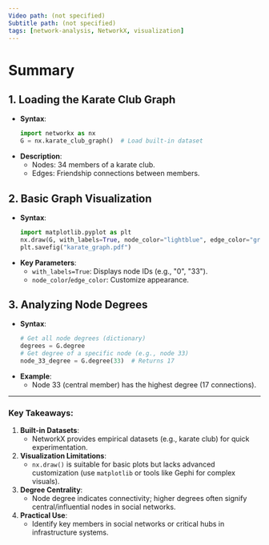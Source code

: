 ```yaml
---
Video path: (not specified)  
Subtitle path: (not specified)  
tags: [network-analysis, NetworkX, visualization]  
---
```


# Summary

## 1. **Loading the Karate Club Graph**  
   - **Syntax**:  
     ```python  
     import networkx as nx  
     G = nx.karate_club_graph()  # Load built-in dataset  
     ```  
   - **Description**:  
     - Nodes: 34 members of a karate club.  
     - Edges: Friendship connections between members.  

## 2. **Basic Graph Visualization**  
   - **Syntax**:  
     ```python  
     import matplotlib.pyplot as plt  
     nx.draw(G, with_labels=True, node_color="lightblue", edge_color="gray")  
     plt.savefig("karate_graph.pdf")  
     ```  
   - **Key Parameters**:  
     - `with_labels=True`: Displays node IDs (e.g., "0", "33").  
     - `node_color`/`edge_color`: Customize appearance.  

## 3. **Analyzing Node Degrees**  
   - **Syntax**:  
     ```python  
     # Get all node degrees (dictionary)  
     degrees = G.degree  
     # Get degree of a specific node (e.g., node 33)  
     node_33_degree = G.degree(33)  # Returns 17  
     ```  
   - **Example**:  
     - Node 33 (central member) has the highest degree (17 connections).  

---

### Key Takeaways:  
1. **Built-in Datasets**:  
   - NetworkX provides empirical datasets (e.g., karate club) for quick experimentation.  
2. **Visualization Limitations**:  
   - `nx.draw()` is suitable for basic plots but lacks advanced customization (use `matplotlib` or tools like Gephi for complex visuals).  
3. **Degree Centrality**:  
   - Node degree indicates connectivity; higher degrees often signify central/influential nodes in social networks.  
4. **Practical Use**:  
   - Identify key members in social networks or critical hubs in infrastructure systems.  